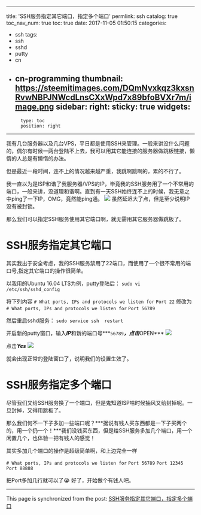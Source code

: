 
---
title: 'SSH服务指定其它端口，指定多个端口'
permlink: ssh
catalog: true
toc_nav_num: true
toc: true
date: 2017-11-05 01:50:15
categories:
- ssh
tags:
- ssh
- sshd
- putty
- cn
- cn-programming
thumbnail: https://steemitimages.com/DQmNvxkqz3kxsnRvwNBPJNWcdLnsCXxWpd7x89bfoBVXr7m/image.png
sidebar:
    right:
        sticky: true
widgets:
    -
        type: toc
        position: right
---


我有几台服务器以及几台VPS，平日都是使用SSH来管理。一般来讲没什么问题的，偶尔有时候一两台登陆不上去，我可以用其它能连接的服务器做跳板链接，懒惰的人总是有懒惰的办法。

但是最近一段时间，连不上的情况越来越严重，我跳啊跳啊的，累的不行了。

我一直以为是ISP和谐了我服务器/VPS的IP，毕竟我的SSH服务用了一个不常用的端口，一般来讲，没道理和谐啊。直到有一天SSH始终连不上的时候，我无意之中ping了一下IP，OMG，竟然能ping通。
![](https://steemitimages.com/DQmNvxkqz3kxsnRvwNBPJNWcdLnsCXxWpd7x89bfoBVXr7m/image.png)
虽然延迟大了点，但是至少说明IP没有被封锁。

那么我们可以指定SSH服务使用其它端口啊，就无需用其它服务器做跳板了。


# SSH服务指定其它端口

其实我出于安全考虑，我的SSH服务禁用了22端口，而使用了一个很不常用的端口号,指定其它端口的操作很简单。

以我用的Ubuntu 16.04 LTS为例，putty登陆后：
`sudo vi /etc/ssh/sshd_config`

将下列内容
`# What ports, IPs and protocols we listen for`
`Port 22`
修改为
`# What ports, IPs and protocols we listen for`
`Port 56789`

然后重启sshd服务：
`sudo service ssh  restart`

开启新的putty窗口，输入***IP***和新的端口号***`56789`***，点击***OPEN***
![](https://steemitimages.com/DQmY3y6B8JnR54DzkB3i97tToii9WxxcR7N1yHg9ckHF5iZ/image.png)

点击***Yes***
![](https://steemitimages.com/DQmP2LVZPsQ5QxKGcYrVqryCVwtQt29ZNoLfhJD4rFnnW2S/image.png)

就会出现正常的登陆窗口了，说明我们的设置生效了。

# SSH服务指定多个端口

尽管我们又给SSH服务换了一个端口，但是鬼知道ISP啥时候抽风又给封掉呢。一旦封掉，又得用跳板了。

那么我们何不一下子多加一些端口呢？***据说有钱人买东西都是一下子买两个的，用一个扔一个！***我们没钱买东西，但是给SSH服务多加几个端口，用一个闲置几个，也体验一把有钱人的感觉！

其实多加几个端口的操作是超级简单啊，和上边完全一样

`# What ports, IPs and protocols we listen for`
`Port 56789`
`Port 12345`
`Port 88888`

把Port多加几行就可以了😭
好了，开始做个有钱人吧。

- - -

This page is synchronized from the post: [SSH服务指定其它端口，指定多个端口](https://steemit.com/@oflyhigh/ssh)
